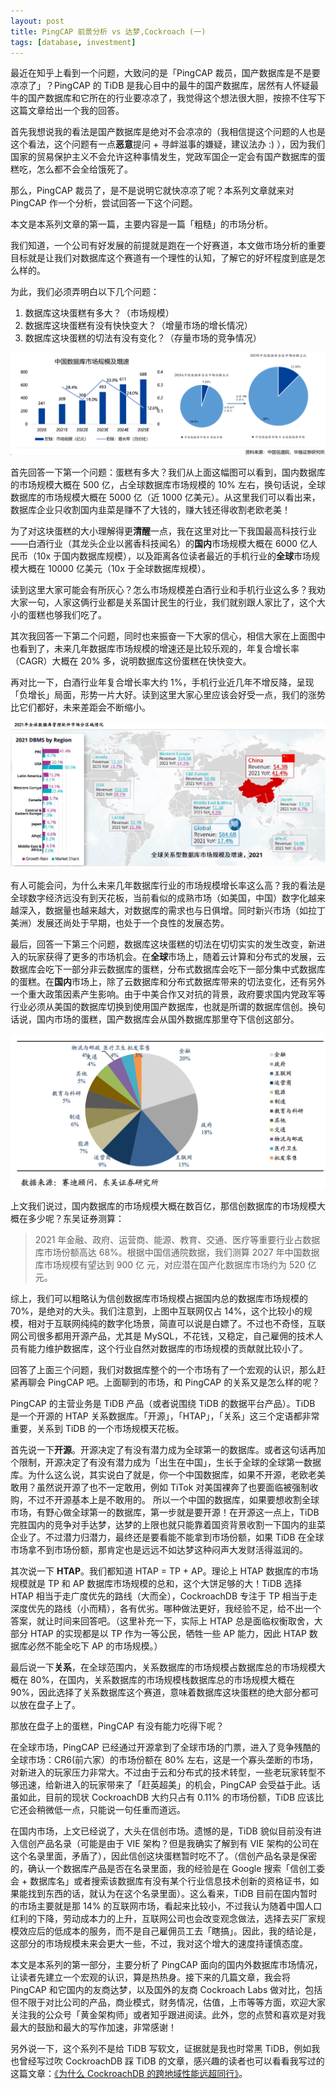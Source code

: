 ```yaml
---
layout: post 
title: PingCAP 前景分析 vs 达梦,Cockroach (一)
tags: [database, investment]
---
```


最近在知乎上看到一个问题，大致问的是「PingCAP 裁员，国产数据库是不是要凉凉了」？PingCAP 的 TiDB 是我心目中的最牛的国产数据库，居然有人怀疑最牛的国产数据库和它所在的行业要凉凉了，我觉得这个想法很大胆，按捺不住写下这篇文章给出一个我的回答。 

首先我想说我的看法是国产数据库是绝对不会凉凉的（我相信提这个问题的人也是这个看法，这个问题有一点**恶意**提问 + 寻衅滋事的嫌疑，建议法办 :) ），因为我们国家的贸易保护主义不会允许这种事情发生，党政军国企一定会有国产数据库的蛋糕吃，怎么都不会全给饿死了。

那么，PingCAP 裁员了，是不是说明它就快凉凉了呢？本系列文章就来对 PingCAP 作一个分析，尝试回答一下这个问题。

本文是本系列文章的第一篇，主要内容是一篇「粗糙」的市场分析。


我们知道，一个公司有好发展的前提就是跑在一个好赛道，本文做市场分析的重要目标就是让我们对数据库这个赛道有一个理性的认知，了解它的好坏程度到底是怎么样的。

为此，我们必须弄明白以下几个问题：
1. 数据库这块蛋糕有多大？（市场规模）
2. 数据库这块蛋糕有没有快快变大？（增量市场的增长情况）
3. 数据库这块蛋糕的切法有没有变化？（存量市场的竞争情况）


![](../static/img/2023-04-08-pingcap-dameng/img.png)

首先回答一下第一个问题：蛋糕有多大？我们从上面这幅图可以看到，国内数据库的市场规模大概在 500 亿，占全球数据库市场规模的 10% 左右，换句话说，全球数据库的市场规模大概在 5000 亿（近 1000 亿美元）。从这里我们可以看出来，数据库企业只收割国内韭菜是赚不了大钱的，赚大钱还得收割老欧老美！

为了对这块蛋糕的大小理解得更**清醒**一点，我在这里对比一下我国最高科技行业——白酒行业（其龙头企业以酱香科技闻名）的**国内**市场规模大概在 6000 亿人民币（10x 于国内数据库规模），以及距离各位读者最近的手机行业的**全球**市场规模大概在 10000 亿美元（10x 于全球数据库规模）。

读到这里大家可能会有所灰心？怎么市场规模差白酒行业和手机行业这么多？我劝大家一句，人家这俩行业都是关系国计民生的行业，我们就别跟人家比了，这个大小的蛋糕也够我们吃了。

其次我回答一下第二个问题，同时也来振奋一下大家的信心，相信大家在上面图中也看到了，未来几年数据库市场规模的增速还是比较乐观的，年复合增长率（CAGR）大概在 20% 多，说明数据库这份蛋糕在快快变大。

再对比一下，白酒行业年复合增长率大约 1%，手机行业近几年不增反降，呈现「负增长」局面，形势一片大好。读到这里大家心里应该会好受一点，我们的涨势比它们都好，未来差距会不断缩小。


![](../static/img/2023-04-08-pingcap-dameng/img_1.png)


有人可能会问，为什么未来几年数据库行业的市场规模增长率这么高？我的看法是全球数字经济远没有到天花板，当前看似的成熟市场（如美国，中国）数字化越来越深入，数据量也越来越大，对数据库的需求也与日俱增。同时新兴市场（如拉丁美洲）发展还尚处于早期，也处于一个良性的发展态势。

最后，回答一下第三个问题，数据库这块蛋糕的切法在切切实实的发生改变，新进入的玩家获得了更多的市场机会。在**全球**市场上，随着云计算和分布式的发展，云数据库会吃下一部分非云数据库的蛋糕，分布式数据库会吃下一部分集中式数据库的蛋糕。在**国内**市场上，除了云数据库和分布式数据库带来的切法变化，还有另外一个重大政策因素产生影响。由于中美合作又对抗的背景，政府要求国内党政军等行业必须从美国的数据库切换到使用国产数据库，也就是所谓的数据库信创。换句话说，国内市场的蛋糕，国产数据库会从国外数据库那里夺下信创这部分。


![2021 年中国数据库市场行业分布(销售额)](../static/img/2023-04-08-pingcap-dameng/img_2.png)

上文我们说过，国内数据库的市场规模大概在数百亿，那信创数据库的市场规模大概在多少呢？东吴证券测算：
> 2021 年金融、政府、运营商、能源、教育、交通、医疗等重要行业占数据库市场份额高达 68%。根据中国信通院数据，我们测算 2027 年中国数据库市场规模有望达到 900 亿 元，对应潜在国产化数据库市场约为 520 亿元。

综上，我们可以粗略认为信创数据库市场规模占据国内总的数据库市场规模的 70%，是绝对的大头。我们注意到，上图中互联网仅占 14%，这个比较小的规模，相对于互联网纯纯的数字化场景，简直可以说是白嫖了。不过也不奇怪，互联网公司很多都用开源产品，尤其是 MySQL，不花钱，又稳定，自己雇佣的技术人员有能力维护数据库，这个行业自然对数据库的市场规模的贡献就比较小了。

回答了上面三个问题，我们对数据库整个的一个市场有了一个宏观的认识，那么赶紧再聊会 PingCAP 吧。上面聊到的市场，和 PingCAP 的关系又是怎么样的呢？

PingCAP 的主营业务是 TiDB 产品（或者说围绕 TiDB 的数据平台产品）。TiDB 是一个开源的 HTAP 关系数据库。「开源」，「HTAP」，「关系」这三个定语都非常重要，关系到 TiDB 的一个市场规模天花板。

首先说一下**开源**。开源决定了有没有潜力成为全球第一的数据库。或者这句话再加个限制，开源决定了有没有潜力成为「出生在中国」，生长于全球的全球第一数据库。为什么这么说，其实说白了就是，你一个中国数据库，如果不开源，老欧老美敢用？虽然说开源了也不一定敢用，例如 TiTok 对美国裸奔了也要面临被强制收购，不过不开源基本上是不敢用的。 所以一个中国的数据库，如果要想收割全球市场，有野心做全球第一的数据库，第一步就是要开源！在开源这一点上，TiDB 完胜国内的竞争对手达梦，达梦的上限也就只能靠着国资背景收割一下国内的韭菜企业了。不过潜力归潜力，最终还是要看能不能拿到市场份额，如果 TiDB 在全球市场拿不到市场份额，那肯定也是远远不如达梦这种闷声大发财活得滋润的。

其次说一下 **HTAP**。我们都知道 HTAP = TP + AP。理论上 HTAP 数据库的市场规模就是 TP 和 AP 数据库市场规模的总和，这个大饼足够的大！TiDB 选择 HTAP 相当于走广度优先的路线（大而全），CockroachDB 专注于 TP 相当于走深度优先的路线（小而精），各有优劣。哪种做法更好，我经验不足，给不出一个答案，就让时间来回答吧。（这里补充一下，实际上 HTAP 总是面临权衡取舍，大部分 HTAP 的实现都是以 TP 作为一等公民，牺牲一些 AP 能力，因此 HTAP 数据库必然不能全吃下 AP 的市场规模。）

最后说一下**关系**，在全球范围内，关系数据库的市场规模占数据库总的市场规模大概在 80%，在国内，关系数据库的市场规模栈数据库总的市场规模大概在 90%，因此选择了关系数据库这个赛道，意味着数据库这块蛋糕的绝大部分都可以放在盘子上了。

那放在盘子上的蛋糕，PingCAP 有没有能力吃得下呢？

在全球市场，PingCAP 已经通过开源拿到了全球市场的门票，进入了竞争残酷的全球市场：CR6(前六家）的市场份额在 80% 左右，这是一个寡头垄断的市场，对新进入的玩家压力非常大。不过由于云和分布式的技术转型，一些老玩家转型不够迅速，给新进入的玩家带来了「赶英超美」的机会，PingCAP 会受益于此。话虽如此，目前的现状 CockroachDB 大约只占有 0.11% 的市场份额，TiDB 应该比它还会稍微低一点，只能说一句任重而道远。

在国内市场，上文已经说了，大头在信创市场。遗憾的是，TiDB 貌似目前没有进入信创产品名录（可能是由于 VIE 架构？但是我确实了解到有 VIE 架构的公司在这个名录里面，矛盾了），因此信创这块蛋糕暂时吃不了。（信创产品名录是保密的，确认一个数据库产品是否在名录里面，我的经验是在 Google 搜索「信创工委会 + 数据库名」或者搜索该数据库有没有某个行业信息技术创新的资格证书，如果能找到东西的话，就认为在这个名录里面）。这么看来，TiDB 目前在国内暂时的市场主要就是那 14% 的互联网市场，看起来比较小，不过我认为随着中国人口红利的下降，劳动成本力的上升，互联网公司也会改变观念做法，选择去买厂家规模效应后的低成本的服务，而不是自己雇佣员工去「瞎搞」。因此，我的结论是，这部分的市场规模未来会更大一些，不过，我对这个增大的速度持谨慎态度。

本文是本系列的第一部分，主要分析了 PingCAP 面向的国内外数据库市场情况，让读者先建立一个宏观的认识，算是热热身。接下来的几篇文章，我会将 PingCAP 和它国内的友商达梦，以及国外的友商 Cockroach Labs 做对比，包括但不限于对比公司的产品，商业模式，财务情况，估值，上市等等方面，欢迎大家关注我的公众号「黄金架构师」或者知乎跟进阅读。此外，您的点赞和喜欢是对我最大的鼓励和最大的写作加速，非常感谢！

另外说一下，这个系列不是给 TiDB 写软文，证据就是我也时常黑 TiDB，例如我也曾经写过吹 CockroachDB 踩 TiDB 的文章，感兴趣的读者也可以看看我写过的这篇文章：[《为什么 CockroachDB 的跨地域性能远超同行》](https://zhuanlan.zhihu.com/p/600284531)。
